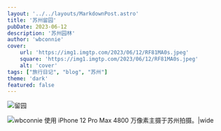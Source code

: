 ```yaml
---
layout: '../../layouts/MarkdownPost.astro'
title: '苏州留园'
pubDate: 2023-06-12
description: '苏州园林'
author: 'wbconnie'
cover:
    url: 'https://img1.imgtp.com/2023/06/12/RF81MA0s.jpeg'
    square: 'https://img1.imgtp.com/2023/06/12/RF81MA0s.jpeg'
    alt: 'cover'
tags: ["旅行日记", "blog", "苏州"]
theme: 'dark'
featured: false
---
```


![留园](https://img1.imgtp.com/2023/06/12/sd1cvFqc.jpeg)


![wbconnie 使用 iPhone 12 Pro Max 4800 万像素主摄于苏州拍摄。|wide](https://img1.imgtp.com/2023/06/12/zTFdx1K4.jpeg)